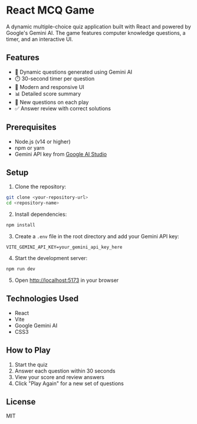 # React MCQ Game

A dynamic multiple-choice quiz application built with React and powered by Google's Gemini AI. The game features computer knowledge questions, a timer, and an interactive UI.

## Features

- 🎯 Dynamic questions generated using Gemini AI
- ⏱️ 30-second timer per question
- 🎨 Modern and responsive UI
- 📊 Detailed score summary
- 🔄 New questions on each play
- ✅ Answer review with correct solutions

## Prerequisites

- Node.js (v14 or higher)
- npm or yarn
- Gemini API key from [Google AI Studio](https://makersuite.google.com/app/apikey)

## Setup

1. Clone the repository:
```bash
git clone <your-repository-url>
cd <repository-name>
```

2. Install dependencies:
```bash
npm install
```

3. Create a `.env` file in the root directory and add your Gemini API key:
```
VITE_GEMINI_API_KEY=your_gemini_api_key_here
```

4. Start the development server:
```bash
npm run dev
```

5. Open [http://localhost:5173](http://localhost:5173) in your browser

## Technologies Used

- React
- Vite
- Google Gemini AI
- CSS3

## How to Play

1. Start the quiz
2. Answer each question within 30 seconds
3. View your score and review answers
4. Click "Play Again" for a new set of questions

## License

MIT
